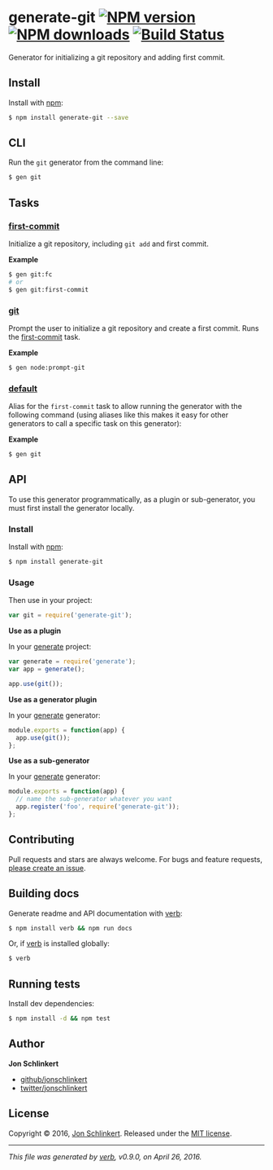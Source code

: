 # generate-git [![NPM version](https://img.shields.io/npm/v/generate-git.svg?style=flat)](https://www.npmjs.com/package/generate-git) [![NPM downloads](https://img.shields.io/npm/dm/generate-git.svg?style=flat)](https://npmjs.org/package/generate-git) [![Build Status](https://img.shields.io/travis/generate/generate-git.svg?style=flat)](https://travis-ci.org/generate/generate-git)

Generator for initializing a git repository and adding first commit.

## Install

Install with [npm](https://www.npmjs.com/):

```sh
$ npm install generate-git --save
```

## CLI

Run the `git` generator from the command line:

```sh
$ gen git
```

## Tasks

### [first-commit](generator.js#L25)

Initialize a git repository, including `git add` and first commit.

**Example**

```sh
$ gen git:fc
# or
$ gen git:first-commit
```

### [git](generator.js#L49)

Prompt the user to initialize a git repository and create a first commit. Runs the [first-commit](#first-commit) task.

**Example**

```sh
$ gen node:prompt-git
```

### [default](generator.js#L64)

Alias for the `first-commit` task to allow running the generator with the following command (using aliases like this makes it easy for other generators to call a specific task on this generator):

**Example**

```sh
$ gen git
```

## API

To use this generator programmatically, as a plugin or sub-generator, you must first install the generator locally.

### Install

Install with [npm](https://www.npmjs.com/):

```sh
$ npm install generate-git
```

### Usage

Then use in your project:

```js
var git = require('generate-git');
```

**Use as a plugin**

In your [generate](https://github.com/generate/generate) project:

```js
var generate = require('generate');
var app = generate();

app.use(git());
```

**Use as a generator plugin**

In your [generate](https://github.com/generate/generate) generator:

```js
module.exports = function(app) {
  app.use(git());
};
```

**Use as a sub-generator**

In your [generate](https://github.com/generate/generate) generator:

```js
module.exports = function(app) {
  // name the sub-generator whatever you want
  app.register('foo', require('generate-git'));
};
```

## Contributing

Pull requests and stars are always welcome. For bugs and feature requests, [please create an issue](https://github.com/generate/generate-git/issues/new).

## Building docs

Generate readme and API documentation with [verb](https://github.com/verbose/verb):

```sh
$ npm install verb && npm run docs
```

Or, if [verb](https://github.com/verbose/verb) is installed globally:

```sh
$ verb
```

## Running tests

Install dev dependencies:

```sh
$ npm install -d && npm test
```

## Author

**Jon Schlinkert**

* [github/jonschlinkert](https://github.com/jonschlinkert)
* [twitter/jonschlinkert](http://twitter.com/jonschlinkert)

## License

Copyright © 2016, [Jon Schlinkert](https://github.com/jonschlinkert).
Released under the [MIT license](https://github.com/generate/generate-git/blob/master/LICENSE).

***

_This file was generated by [verb](https://github.com/verbose/verb), v0.9.0, on April 26, 2016._